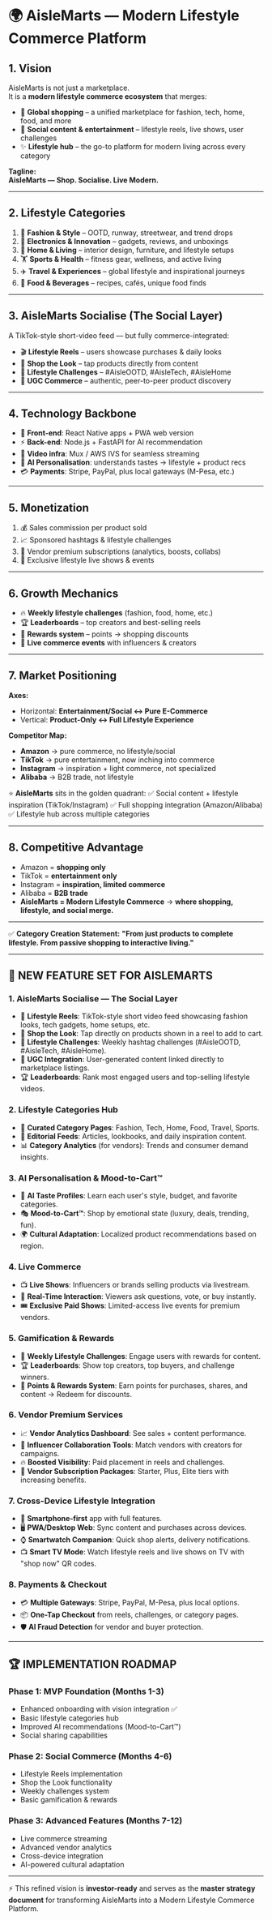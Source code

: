 # 🌍 AisleMarts — Modern Lifestyle Commerce Platform

## 1. Vision
AisleMarts is not just a marketplace.  
It is a **modern lifestyle commerce ecosystem** that merges:
- 🛒 **Global shopping** – a unified marketplace for fashion, tech, home, food, and more  
- 🎥 **Social content & entertainment** – lifestyle reels, live shows, user challenges  
- ✨ **Lifestyle hub** – the go-to platform for modern living across every category  

**Tagline:**  
**AisleMarts — Shop. Socialise. Live Modern.**

---

## 2. Lifestyle Categories
1. 👗 **Fashion & Style** – OOTD, runway, streetwear, and trend drops
2. 📱 **Electronics & Innovation** – gadgets, reviews, and unboxings
3. 🏡 **Home & Living** – interior design, furniture, and lifestyle setups
4. 🏋️ **Sports & Health** – fitness gear, wellness, and active living
5. ✈️ **Travel & Experiences** – global lifestyle and inspirational journeys
6. 🍱 **Food & Beverages** – recipes, cafés, unique food finds

---

## 3. AisleMarts Socialise (The Social Layer)
A TikTok-style short-video feed — but fully commerce-integrated:
- 🎬 **Lifestyle Reels** – users showcase purchases & daily looks
- 🛒 **Shop the Look** – tap products directly from content
- 🎯 **Lifestyle Challenges** – #AisleOOTD, #AisleTech, #AisleHome
- 👥 **UGC Commerce** – authentic, peer-to-peer product discovery

---

## 4. Technology Backbone
- 📱 **Front-end**: React Native apps + PWA web version
- ⚡ **Back-end**: Node.js + FastAPI for AI recommendation
- 🎥 **Video infra**: Mux / AWS IVS for seamless streaming
- 🤖 **AI Personalisation**: understands tastes → lifestyle + product recs
- 💳 **Payments**: Stripe, PayPal, plus local gateways (M-Pesa, etc.)

---

## 5. Monetization
1. 💰 Sales commission per product sold
2. 📈 Sponsored hashtags & lifestyle challenges
3. 👑 Vendor premium subscriptions (analytics, boosts, collabs)
4. 🎤 Exclusive lifestyle live shows & events

---

## 6. Growth Mechanics
- 🔥 **Weekly lifestyle challenges** (fashion, food, home, etc.)
- 🏆 **Leaderboards** – top creators and best-selling reels
- 🎁 **Rewards system** – points → shopping discounts
- 🎤 **Live commerce events** with influencers & creators

---

## 7. Market Positioning

**Axes:**
- Horizontal: **Entertainment/Social ↔ Pure E-Commerce**
- Vertical: **Product-Only ↔ Full Lifestyle Experience**

**Competitor Map:**
- **Amazon** → pure commerce, no lifestyle/social
- **TikTok** → pure entertainment, now inching into commerce
- **Instagram** → inspiration + light commerce, not specialized
- **Alibaba** → B2B trade, not lifestyle

⭐ **AisleMarts** sits in the golden quadrant:
✅ Social content + lifestyle inspiration (TikTok/Instagram)
✅ Full shopping integration (Amazon/Alibaba)
✅ Lifestyle hub across multiple categories

---

## 8. Competitive Advantage
- Amazon = **shopping only**
- TikTok = **entertainment only**
- Instagram = **inspiration, limited commerce**
- Alibaba = **B2B trade**
- **AisleMarts = Modern Lifestyle Commerce** → **where shopping, lifestyle, and social merge.**

---

✅ **Category Creation Statement:**
**"From just products to complete lifestyle. From passive shopping to interactive living."**

---

## 🚀 NEW FEATURE SET FOR AISLEMARTS

### 1. **AisleMarts Socialise — The Social Layer**
- 🎥 **Lifestyle Reels**: TikTok-style short video feed showcasing fashion looks, tech gadgets, home setups, etc.
- 🛒 **Shop the Look**: Tap directly on products shown in a reel to add to cart.
- 🎯 **Lifestyle Challenges**: Weekly hashtag challenges (#AisleOOTD, #AisleTech, #AisleHome).
- 👥 **UGC Integration**: User-generated content linked directly to marketplace listings.
- 🏆 **Leaderboards**: Rank most engaged users and top-selling lifestyle videos.

### 2. **Lifestyle Categories Hub**
- 🧭 **Curated Category Pages**: Fashion, Tech, Home, Food, Travel, Sports.
- 📰 **Editorial Feeds**: Articles, lookbooks, and daily inspiration content.
- 📊 **Category Analytics** (for vendors): Trends and consumer demand insights.

### 3. **AI Personalisation & Mood-to-Cart™**
- 🤖 **AI Taste Profiles**: Learn each user's style, budget, and favorite categories.
- 🎭 **Mood-to-Cart™**: Shop by emotional state (luxury, deals, trending, fun).
- 🌍 **Cultural Adaptation**: Localized product recommendations based on region.

### 4. **Live Commerce**
- 📺 **Live Shows**: Influencers or brands selling products via livestream.
- 💬 **Real-Time Interaction**: Viewers ask questions, vote, or buy instantly.
- 🎟️ **Exclusive Paid Shows**: Limited-access live events for premium vendors.

### 5. **Gamification & Rewards**
- 🎯 **Weekly Lifestyle Challenges**: Engage users with rewards for content.
- 🏆 **Leaderboards**: Show top creators, top buyers, and challenge winners.
- 🎁 **Points & Rewards System**: Earn points for purchases, shares, and content → Redeem for discounts.

### 6. **Vendor Premium Services**
- 📈 **Vendor Analytics Dashboard**: See sales + content performance.
- 🤝 **Influencer Collaboration Tools**: Match vendors with creators for campaigns.
- 🔥 **Boosted Visibility**: Paid placement in reels and challenges.
- 💎 **Vendor Subscription Packages**: Starter, Plus, Elite tiers with increasing benefits.

### 7. **Cross-Device Lifestyle Integration**
- 📱 **Smartphone-first** app with full features.
- 🖥️ **PWA/Desktop Web**: Sync content and purchases across devices.
- ⌚ **Smartwatch Companion**: Quick shop alerts, delivery notifications.
- 📺 **Smart TV Mode**: Watch lifestyle reels and live shows on TV with "shop now" QR codes.

### 8. **Payments & Checkout**
- 💳 **Multiple Gateways**: Stripe, PayPal, M-Pesa, plus local options.
- 📦 **One-Tap Checkout** from reels, challenges, or category pages.
- 🛡️ **AI Fraud Detection** for vendor and buyer protection.

---

## 🏆 IMPLEMENTATION ROADMAP

### **Phase 1: MVP Foundation (Months 1-3)**
- Enhanced onboarding with vision integration ✅
- Basic lifestyle categories hub
- Improved AI recommendations (Mood-to-Cart™)
- Social sharing capabilities

### **Phase 2: Social Commerce (Months 4-6)**
- Lifestyle Reels implementation
- Shop the Look functionality
- Weekly challenges system
- Basic gamification & rewards

### **Phase 3: Advanced Features (Months 7-12)**
- Live commerce streaming
- Advanced vendor analytics
- Cross-device integration
- AI-powered cultural adaptation

---

⚡ This refined vision is **investor-ready** and serves as the **master strategy document** for transforming AisleMarts into a Modern Lifestyle Commerce Platform.